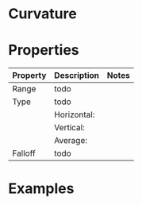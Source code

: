 # Curvature


# Properties


| Property | Description | Notes | 
| -------- | ----------- | ----- |
| Range | todo | |
| Type | todo | |
| | Horizontal: <desc> | |
| | Vertical: <desc> | |
| | Average: <desc> | |
| Falloff | todo | |




# Examples
